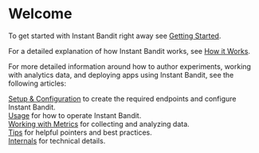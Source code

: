 # Welcome
To get started with Instant Bandit right away see [Getting Started](./usage/getting-started.md).

For a detailed explanation of how Instant Bandit works, see [How it Works](./internals/how-it-works.md).

For more detailed information around how to author experiments, working with analytics data, and deploying apps using Instant Bandit, see the following articles:

[Setup & Configuration](./setup/overview.md) to create the required endpoints and configure Instant Bandit.  
[Usage](./usage/overview.md) for how to operate Instant Bandit.  
[Working with Metrics](./usage/working-with-metrics.md) for collecting and analyzing data.  
[Tips](./usage/tips.md) for helpful pointers and best practices.  
[Internals](./internals/overview.md) for technical details.  
